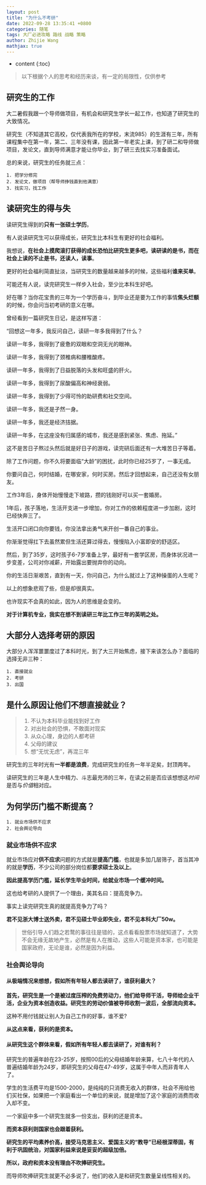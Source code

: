 ```yaml
---
layout: post
title: "为什么不考研"
date: 2022-09-28 13:35:41 +0800
categories: 随笔
tags: 大厂必进攻略 路线 战略 策略
author: Zhijie Wang
mathjax: true
---
```


* content
{:toc}
> 以下根据个人的思考和经历来谈，有一定的局限性，仅供参考



## 研究生的工作
大二暑假我跟一个导师做项目，有机会和研究生学长一起工作，也知道了研究生的大致情况。

研究生（不知道其它高校，仅代表我所在的学校，末流985）的生涯有三年，所有课程集中在第一年，第二、三年没有课，因此第一年老实上课，到了研二和导师做项目，发论文，直到导师满意才能让你毕业，到了研三去找实习准备面试。

总的来说，研究生的任务就三点：
```
1. 把学分修完
2. 发论文，做项目（帮导师挣钱直到他满意）
3. 找实习，找工作
```
## 读研究生的得与失
读研究生得到的**只有一张硕士学历**。

有人说读研究生可以获得成长，研究生比本科生有更好的社会福利。

我想说，**在社会上摸爬滚打获得的成长恐怕比研究生更多吧，读研读的是书，而在社会上读的不止是书，还读人，读事**。

更好的社会福利简直扯淡，当研究生的数量越来越多的时候，这些福利**谁来买单**。

可能还有人说，读完研究生一样步入社会，至少比本科生好吧。

好在哪？当你花宝贵的三年为一个学历奋斗，到毕业还是要为工作的事情**焦头烂额**的时候，你会问当初考研的意义在哪。

曾经看到一篇研究生日记，是这样写道：

“回想这一年多，我反问自己，读研一年多我得到了什么？

读研一年多，我得到了疲惫的双眼和空洞无光的眼神。

读研一年多，我得到了颈椎病和腰椎酸疼。

读研一年多，我得到了日益脱落的头发和旺盛的肝火。

读研一年多，我得到了尿酸偏高和神经衰弱。

读研一年多，我得到了少得可怜的助研费和社交空间。

读研一年多，我还是孑然一身。

读研一年多，我还是经济拮据。

读研一年多，在这座没有归属感的城市，我还是感到紧张、焦虑、拖延。”

这不是苦日子熬过头然后就是好日子的游戏，读完研后面还有一大堆苦日子等着。

除了工作问题，你不久将要面临“大龄”的困扰，此时你已经25岁了，一事无成。

你要问自己，何时结婚，在哪安家，何时买房。然后才回想起来，自己还没有女朋友。

工作3年后，身体开始慢慢走下坡路，攒的钱刚好可以买一套婚房。

1年后，孩子落地，生活开支进一步增加，你对工作的依赖程度进一步加剧，这时已经快奔三了。

生活开口闭口向你要钱，你没法拿出勇气来开创一番自己的事业。

你渐渐觉得扛下去虽然累但生活还算过得去，慢慢陷入小富即安的舒适区。

然后，到了35岁，这时孩子6-7岁准备上学，最好有一套学区房，而身体状况进一步变差，公司对你减薪，开始露出要抛弃你的动向。

你的生活日渐艰苦，直到有一天，你问自己，为什么就过上了这种操蛋的人生呢？

以上的想象悲观了些，但是却很真实。

也许现实不会真的如此，因为人的思维是会变的。

**对于计算机专业，我实在想不到读研三年比工作三年的英明之处。**





## 大部分人选择考研的原因

大部分人浑浑噩噩度过了本科时光，到了大三开始焦虑，接下来该怎么办？面临的选择无非三种：
```
1. 直接就业
2. 考研
3. 出国
```


## 是什么原因让他们不想直接就业？


> 1. 不认为本科毕业能找到好工作
> 2. 对出社会的恐惧，不敢面对现实
> 3. 从众心理，身边的人都考研
> 4. 父母的建议
> 5. 想“无忧无虑”，再混三年

研究生的三年时光有**一半都是浪费**，完成研究生的任务一年半足矣，封顶两年。

读研究生的三年是人生中精力、斗志最充沛的三年，在读之前是否应该想想这*时间*是否与*价值*相对应。

## 为何学历门槛不断提高？
```
1. 就业市场供不应求
2. 社会舆论导向
```

### 就业市场供不应求
就业市场应对**供不应求**问题的方式就是**提高门槛**，也就是多加几层筛子，首当其冲的就是**学历**，不少公司的部分岗位都**要求硕士及以上**。

**因此提高学历门槛，延长学生毕业时间，给就业市场一个缓冲时间。**

这也给考研的人提供了一个理由，美其名曰：提高竞争力。

事实上读完研究生真的就提高竞争力了吗？

**君不见浙大博士送外卖，君不见硕士毕业即失业，君不见本科大厂50w。**

> 世俗引导人们趋之若鹜的事往往是错的，这点看看股票市场就知道了，大势不会无缘无故地产生，必然是有人在推动，这些人可能是资本家，也可能是国家政府，无论是谁，必然是因为利益。

### 社会舆论导向
#### 从极端情况来想想，假如所有年轻人都去读研了，谁获利最大？


 **首先，研究生是一个是被过度压榨的免费劳动力，他们给导师干活，导师给企业干活，企业为资本创造收益。研究生的劳动价值被导师收割一波后，全部流向资本。**

 这种不用付钱就让别人为自己工作的好事，谁不爱?

 **从这点来看，获利的是资本。**

#### 从研究生这个群体来看，假如所有年轻人都去读研了，对谁有利？
研究生的普遍年龄在23-25岁，按照00后的父母结婚年龄来算，七八十年代的人普遍结婚年龄为24岁，即研究生的父母在47-49岁，这属于中年人而非青年人了。

学生的生活费平均是1500-2000，是纯纯的只消费无收入的群体，社会不用给他们买社保，如果把一个家庭看出一个单位的来说，就是增加了这个家庭的消费而收入却不变。

一个家庭中多一个研究生就多一份支出，获利的还是资本。

**而资本获利则国家也会跟着获利。**

**研究生的平均素养价高，接受马克思主义、爱国主义的“教导”已经根深蒂固，有利于巩固统治，对国家利益来说是妥妥的超级加倍。**

**所以，政府和资本没有理由不吹捧研究生。**

而导师吹捧研究生就更不必多说了，他们的收入是和研究生数量呈线性相关的。
